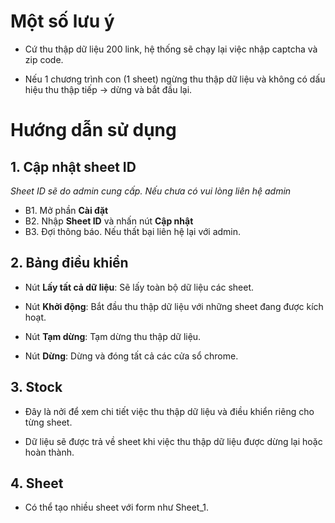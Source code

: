 # Một số lưu ý

- Cứ thu thập dữ liệu 200 link, hệ thống sẽ chạy lại việc nhập captcha và zip code.

- Nếu 1 chương trình con (1 sheet) ngừng thu thập dữ liệu và không có dấu hiệu thu thập tiếp -> dừng và bắt đầu lại.

# Hướng dẫn sử dụng

## 1. Cập nhật sheet ID
*Sheet ID sẽ do admin cung cấp. Nếu chưa có vui lòng liên hệ admin*

- B1. Mở phần **Cài đặt**
- B2. Nhập **Sheet ID** và nhấn nút **Cập nhật**
- B3. Đợi thông báo. Nếu thất bại liên hệ lại với admin.

## 2. Bảng điều khiển

- Nút **Lấy tất cả dữ liệu**: Sẽ lấy toàn bộ dữ liệu các sheet.

- Nút **Khởi động**: Bắt đầu thu thập dữ liệu với những sheet đang được kích hoạt.

- Nút **Tạm dừng**: Tạm dừng thu thập dữ liệu.

- Nút **Dừng**: Dừng và đóng tất cả các cửa sổ chrome.

## 3. Stock

- Đây là nởi để xem chi tiết việc thu thập dữ liệu và điều khiển riêng cho từng sheet.

- Dữ liệu sẽ được trả về sheet khi việc thu thập dữ liệu được dừng lại hoặc hoàn thành.

## 4. Sheet

- Có thể tạo nhiều sheet với form như Sheet_1.
